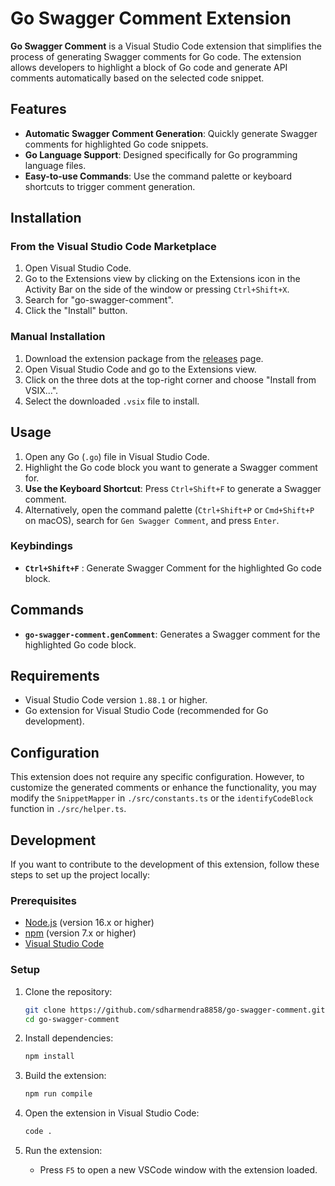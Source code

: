 # Go Swagger Comment Extension

**Go Swagger Comment** is a Visual Studio Code extension that simplifies the process of generating Swagger comments for Go code. The extension allows developers to highlight a block of Go code and generate API comments automatically based on the selected code snippet.

## Features

- **Automatic Swagger Comment Generation**: Quickly generate Swagger comments for highlighted Go code snippets.
- **Go Language Support**: Designed specifically for Go programming language files.
- **Easy-to-use Commands**: Use the command palette or keyboard shortcuts to trigger comment generation.

## Installation

### From the Visual Studio Code Marketplace

1. Open Visual Studio Code.
2. Go to the Extensions view by clicking on the Extensions icon in the Activity Bar on the side of the window or pressing `Ctrl+Shift+X`.
3. Search for "go-swagger-comment".
4. Click the "Install" button.

### Manual Installation

1. Download the extension package from the [releases](https://github.com/sdharmendra8858/go-swagger-comment/releases) page.
2. Open Visual Studio Code and go to the Extensions view.
3. Click on the three dots at the top-right corner and choose "Install from VSIX...".
4. Select the downloaded `.vsix` file to install.

## Usage

1. Open any Go (`.go`) file in Visual Studio Code.
2. Highlight the Go code block you want to generate a Swagger comment for.
3. **Use the Keyboard Shortcut**: Press `Ctrl+Shift+F` to generate a Swagger comment.
4. Alternatively, open the command palette (`Ctrl+Shift+P` or `Cmd+Shift+P` on macOS), search for `Gen Swagger Comment`, and press `Enter`.

### Keybindings

- **`Ctrl+Shift+F`** : Generate Swagger Comment for the highlighted Go code block.

## Commands

- **`go-swagger-comment.genComment`**: Generates a Swagger comment for the highlighted Go code block.

## Requirements

- Visual Studio Code version `1.88.1` or higher.
- Go extension for Visual Studio Code (recommended for Go development).

## Configuration

This extension does not require any specific configuration. However, to customize the generated comments or enhance the functionality, you may modify the `SnippetMapper` in `./src/constants.ts` or the `identifyCodeBlock` function in `./src/helper.ts`.

## Development

If you want to contribute to the development of this extension, follow these steps to set up the project locally:

### Prerequisites

- [Node.js](https://nodejs.org/) (version 16.x or higher)
- [npm](https://www.npmjs.com/) (version 7.x or higher)
- [Visual Studio Code](https://code.visualstudio.com/)

### Setup

1. Clone the repository:

    ```bash
    git clone https://github.com/sdharmendra8858/go-swagger-comment.git
    cd go-swagger-comment
    ```

2. Install dependencies:

    ```bash
    npm install
    ```

3. Build the extension:

    ```bash
    npm run compile
    ```

4. Open the extension in Visual Studio Code:

    ```bash
    code .
    ```

5. Run the extension:

   - Press `F5` to open a new VSCode window with the extension loaded.

